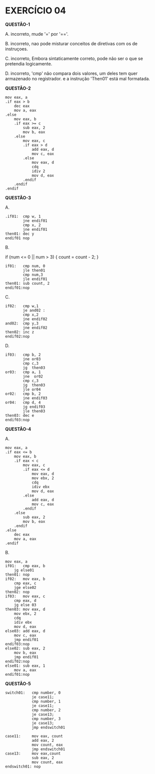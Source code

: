 # EXERCÍCIO 04


**QUESTÃO-1**

A. incorreto, mude '=' por '=='.

B. incorreto, nao pode misturar conceitos de diretivas com os de instruçoes.

C. incorreto, Embora sintaticamente correto, pode não ser o que se pretendia logicamente.

D. incorreto, 'cmp' não compara dois valores, um deles tem quer armazenado no registrador. e a instrução 'Then01' está mal formatada.



**QUESTÃO-2**

    mov eax, a
    .if eax > b
        dec eax
        mov a, eax
    .else
        mov eax, b
        .if eax >= c
            sub eax, 2
            mov b, eax
        .else
            mov eax, c
            .if eax > d
                add eax, d
                mov c, eax
            .else
                mov eax, d
                cdq
                idiv 2
                mov d, eax
            .endif
        .endif
    .endif

**QUESTÃO-3**

A. 

    .if01:  cmp w, 1
            jne endif01
            cmp x, 2
            jne endif01
    then01:	dec y
    endif01	nop
    
B. 

if (num <= 0 || num > 3) {
    count = count - 2;
}

    if01:	cmp num, 0
            jle then01
            cmp num,3
            jle endif01
    then01: sub count, 2
    endif01:nop
    
C.

    if02:	cmp w,1
            je and02 :
            cmp x,2
            jne endif02
    and02:  cmp y,3
            jne endif02
    then02: inc z
    endif02:nop
    
D.

    if03:	cmp b, 2
            jne or03
            cmp c,3
            jg  then03
    or03:	cmp a, 1
            jne  or02
            cmp c,3
            jg  then03
            jle or04
    or02:	cmp b, 2
            jne endif03
    or04:	cmp d, 4
            jg endif03
            jle then03
    then03: dec e
    endif03:nop


**QUESTÃO-4**

A.

	mov eax, a
	.if eax <= b
		mov eax, b
		.if eax < c
			mov eax, c
			.if eax <= d
				mov eax, d
				mov ebx, 2
				cdq
				idiv ebx
				mov d, eax
			.else
				add eax, d
				mov c, eax
			.endif
		.else
			sub eax, 2
			mov b, eax
		.endif
	.else
		dec eax
		mov a, eax
	.endif	
    
B.

	mov eax, a
	if01:	cmp eax, b
		jg else01
	then01:	nop
	if02:	mov eax, b
		cmp eax, c
		jge else02
	then02:	nop
	if03:	mov eax, c
		cmp eax, d
		jg else 03
	then03:	mov eax, d
		mov ebx, 2
		cdq
		idiv ebx
		mov d, eax
	else03:	add eax, d
		mov c, eax
		jmp endif01
	endif03:nop
	else02:	sub eax, 2
		mov b, eax
		jmp endif01
	endif02:nop
	else01:	sub eax, 1
		mov a, eax
	endif01:nop




**QUESTÃO-5**

    switch01:   cmp number, 0
                je case11;
                cmp number, 1
                je case11;
                cmp number, 2
                je case13;
                cmp number, 3
                je case13;
                jmp endswitch01

    case11:	    mov eax, count
                add eax, 2
                mov count, eax
                jmp endswitch01
    case13:     mov eax,count
                sub eax, 2
                mov count, eax
    endswitch01: nop


